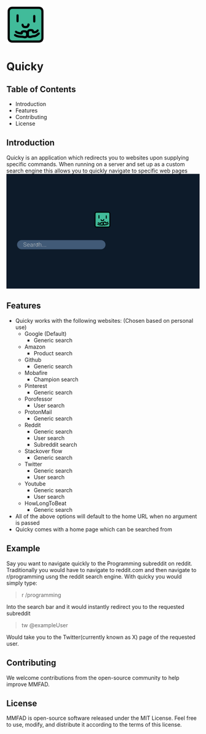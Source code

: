 ![Quicky logo](resources/quicky_logo.png)
# Quicky
## Table of Contents
- Introduction
- Features
- Contributing
- License

## Introduction
Quicky is an application which redirects you to websites upon supplying specific commands. When running on a server and set up as a custom search engine this allows you to quickly navigate to specific web pages
![Quicky Home Page](resources/quickyHomePageShowcase.gif)

## Features
- Quicky works with the following websites: (Chosen based on personal use)
    - Google (Default)
        - Generic search
    - Amazon
        - Product search
    - Github
        - Generic search
    - Mobafire
        - Champion search
    - Pinterest
        - Generic search
    - Porofessor
        - User search
    - ProtonMail
        - Generic search
    - Reddit
        - Generic search
        - User search
        - Subreddit search
    - Stackover flow
        - Generic search
    - Twitter 
        - Generic search
        - User search
    - Youtube
        - Generic search
        - User search
    - HowLongToBeat
      - Generic search
- All of the above options will default to the home URL when no argument is passed
- Quicky comes with a home page which can be searched from

## Example
Say you want to navigate quickly to the Programming subreddit on reddit. Traditionally you would have to navigate to reddit.com and then navigate to r/programming usng the reddit search engine. With quicky you would simply type:
> r /programming

Into the search bar and it would instantly redirect you to the requested subreddit

> tw @exampleUser

Would take you to the Twitter(currently known as X) page of the requested user.

## Contributing
We welcome contributions from the open-source community to help improve MMFAD.

## License
MMFAD is open-source software released under the MIT License. Feel free to use, modify, and distribute it according to the terms of this license.

